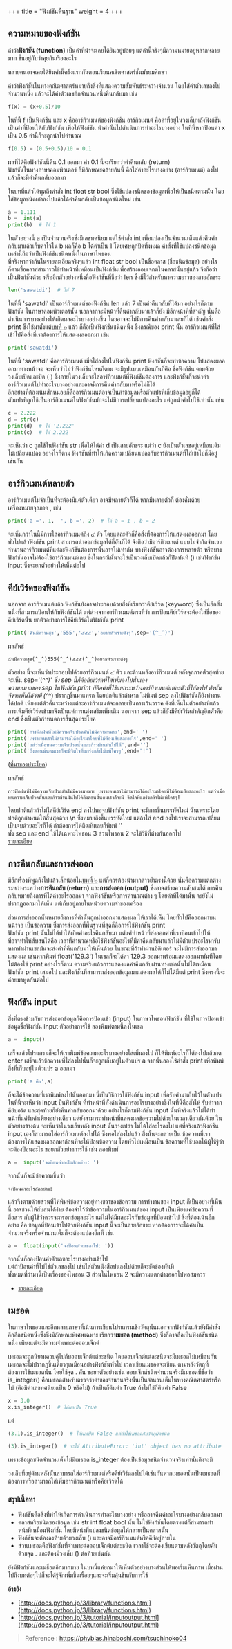 +++
title = "ฟังก์ชันพื้นฐาน"
weight = 4
+++


## **ความหมายของฟังก์ชัน**  

คำว่า**ฟังก์ชัน (function)** เป็นคำที่น่าจะเคยได้ยินอยู่บ่อยๆ แต่คำนี้จริงๆมีความหมายอยู่หลากหลายมาก ขึ้นอยู่กับว่าคุยกันเรื่องอะไร  
  
หลายคนอาจเคยได้ยินคำนี้ครั้งแรกกันตอนเรียนคณิตศาสตร์ชั้นมัธยมศึกษา  
  
คำว่าฟังก์ชันในทางคณิตศาสตร์หมายถึงสิ่งที่แสดงความสัมพันธ์ระหว่างจำนวน โดยใส่ค่าตัวเลขลงไปจำนวนหนึ่ง แล้วจะได้ค่าตัวเลขอีกจำนวนหนึ่งคืนกลับมา เช่น

```py
f(x) = (x+0.5)/10
```
  
ในที่นี้ f เป็นฟังก์ชัน และ x คืออาร์กิวเมนต์ของฟังก์ชัน  อาร์กิวเมนต์ คือค่าที่อยู่ในวงเล็บหลังฟังก์ชัน เป็นค่าที่ป้อนให้กับฟังก์ชัน เพื่อให้ฟังก์ชัน นำค่านั้นไปดำเนินการทำอะไรบางอย่าง  ในที่นี้หากป้อนค่า x เป็น 0.5 ค่านี้ก็จะถูกนำไปคำนวณ

```py
f(0.5) = (0.5+0.5)/10 = 0.1
```
  
ผลที่ได้คือฟังก์ชันนี้คืน 0.1 ออกมา ค่า 0.1 นี้จะเรียกว่าค่าคืนกลับ (return)  
ฟังก์ชันในทางภาษาคอมพิวเตอร์ ก็มีลักษณะคล้ายกันนี้ คือใส่ค่าอะไรบางอย่าง (อาร์กิวเมนต์) ลงไปแล้วก็จะมีค่าคืนกลับออกมา  
  
ในบทที่แล้วได้พูดถึงคำสั่ง int float str bool ซึ่งใช้แปลงชนิดของข้อมูลเพื่อให้เป็นชนิดตามนั้น โดยใส่ข้อมูลชนิดเก่าลงไปแล้วได้ค่าคืนกลับเป็นข้อมูลชนิดใหม่ เช่น

```py
a = 1.111  
b =  int(a)  
print(b)  # ได้ 1
```
  
ในตัวอย่างนี้ a เป็นจำนวนจริงซึ่งมีเลขทศนิยม แต่ใช้คำสั่ง int เพื่อแปลงเป็นจำนวนเต็มแล้วคืนค่ากลับมาแล้วเก็บค่าไว้ใน b ผลก็คือ b ได้ค่าเป็น 1 โดยเศษถูกปัดทิ้งหมด  คำสั่งที่ใช้แปลงชนิดข้อมูลเหล่านี้ถือว่าเป็นฟังก์ชันชนิดหนึ่งในภาษาไพธอน  
ที่จริงหากว่ากันในรายละเอียดจริงๆแล้ว int float str bool เป็นชื่อคลาส (ชื่อชนิดข้อมูล) อย่างไรก็ตามชื่อคลาสสามารถใช้ทำหน้าที่เหมือนเป็นฟังก์ชันเพื่อสร้างออบเจกต์ในคลาสนั้นอยู่แล้ว จึงถือว่าเป็นฟังก์ชันด้วย  หรืออีกตัวอย่างหนึ่งคือฟังก์ชันที่ชือว่า len ซึ่งมีไว้สำหรับหาความยาวของสายอักขระ

```py
len('sawatdi')  # ได้ 7
```
  
ในที่นี้ 'sawatdi' เป็นอาร์กิวเมนต์ของฟังก์ชัน len แล้ว 7 เป็นค่าคืนกลับที่ได้มา  อย่างไรก็ตามฟังก์ชัน ในภาษาคอมพิวเตอร์นั้น นอกจากจะมีหน้าที่คืนค่ากลับมาแล้วก็ยัง มีอีกหน้าที่ที่สำคัญ นั่นคือดำเนินการบางอย่างให้เกิดผลอะไรบางอย่างขึ้น โดยอาจจะไม่มีการคืนค่ากลับมาเลยก็ได้  เช่นคำสั่ง print ซึ่งใช้มาตั้งแต่[บทที่ ๒](https://phyblas.hinaboshi.com/tsuchinoko02) แล้ว ก็ถือเป็นฟังก์ชันชนิดหนึ่ง ซึ่งกรณีของ print นั้น อาร์กิวเมนต์ที่ใส่เข้าไปคือสิ่งที่เราต้องการให้แสดงผลออกมา เช่น

```py
print('sawatdi')
```
  
ในที่นี้ 'sawatdi' คืออาร์กิวเมนต์ เมื่อใส่ลงไปในฟังก์ชัน print ฟังก์ชันก็จะทำข้อความ ไปแสดงผลออกมาทางหน้าจอ  จะเห็นว่าไม่ว่าฟังก์ชันไหนก็ตาม จะมีรูปแบบเหมือนกันก็คือ ชื่อฟังก์ชัน ตามด้วยวงเล็บเปิดและปิด ( ) ซึ่งภายในวงเล็บจะใส่อาร์กิวเมนต์ที่ฟังก์ชันต้องการ  และฟังก์ชันก็จะนำค่าอาร์กิวเมนต์ไปทำอะไรบางอย่างและอาจมีการคืนค่ากลับมาหรือไม่ก็ได้  
อีกอย่างที่ต้องเน้นสักหน่อยก็คืออาร์กิวเมนต์อาจเป็นค่าข้อมูลหรือตัวแปรที่เก็บข้อมูลอยู่ก็ได้    
ตัวแปรที่ถูกใช้เป็นอาร์กิวเมนต์ในฟังก์ชันมักจะไม่มีการเปลี่ยนแปลงอะไร แค่ถูกนำค่าไปใช้เท่านั้น เช่น

```py
c = 2.222  
d = str(c)  
print(d)  # ได้ '2.222'  
print(c)  # ได้ 2.222
```
  
จะเห็นว่า c ถูกใช้ในฟังก์ชัน str เพื่อให้ได้ค่า d เป็นสายอักขระ แต่ว่า c ยังเป็นตัวเลขอยู่เหมือนเดิมไม่เปลี่ยนแปลง  อย่างไรก็ตาม ฟังก์ชันที่ทำให้เกิดความเปลี่ยนแปลงกับอาร์กิวเมนต์ที่ใส่เข้าไปก็มีอยู่เช่นกัน  
   
  
## **อาร์กิวเมนต์หลายตัว**  

อาร์กิวเมนต์ไม่จำเป็นที่จะต้องมีแค่ตัวเดียว อาจมีหลายตัวก็ได้ หากมีหลายตัวก็ ต้องคั่นด้วยเครื่องหมายจุลภาค , เช่น

```py
print('a =', 1,  ', b =', 2)  # ได้ a = 1 , b = 2
```
  
จะเห็นกว่าในนี้มีการใส่อาร์กิวเมนต์ถึง ๔ ตัว โดยแต่ละตัวก็คือสิ่งที่ต้องการให้แสดงผลออกมา โดยทั่วไปแล้วฟังก์ชัน print สามารถนำออกข้อมูลได้กี่อันก็ได้ จึงถือว่ามีอาร์กิวเมนต์ แบบไม่จำกัดจำนวน  จำนวนอาร์กิวเมนต์ที่แต่ละฟังก์ชันต้องการนั้นอาจไม่เท่ากัน บางฟังก์ชันอาจต้องการหลายตัว หรือบางฟังก์ชันอาจไม่ต้องใช้อาร์กิวเมนต์เลย ซึ่งในกรณีนั้นจะใส่เป็นวงเล็บเปิดแล้วก็ปิดทันที () เช่นฟังก์ชัน input ซึ่งจะยกตัวอย่างให้เห็นต่อไป  
  
  
  
## **คีย์เวิร์ดของฟังก์ชัน**  

นอกจาก อาร์กิวเมนต์แล้ว ฟังก์ชันยังอาจประกอบด้วยสิ่งที่เรียกว่าคีย์เวิร์ด (keyword) ซึ่งเป็นอีกสิ่งหนึ่งที่สามารถป้อนให้กับฟังก์ชันได้ แต่ต่างจากอาร์กิวเมนต์ตรงที่ว่า การป้อนคีย์เวิร์ดจะต้องใส่ชื่อของ คีย์เวิร์ดนั้น  ยกตัวอย่างการใช้คีย์เวิร์ดในฟังก์ชัน print

```py
print('ฉันมีความสุข','555','๕๕๕','อยากหัวเราะดังๆ',sep='(^_^)')
```
  
ผลลัพธ์
```
ฉันมีความสุข(^_^)555(^_^)๕๕๕(^_^)อยากหัวเราะดังๆ
```
  
ตัวอย่าง นี้จะเห็นว่าประกอบไปด้วยอาร์กิวเมนต์ ๔ ตัว และด้านหลังอาร์กิวเมนต์ หลังจุลภาคตัวสุดท้ายจะเห็น sep='(^_^)' ซึ่ง sep นี้ก็คือคีย์เวิร์ดที่ใส่เพิ่มลงไปนั่นเอง  
ความหมายของ sep ในฟังก์ชัน print ก็คือคำที่ใช้แยกระหว่างอาร์กิวเมนต์แต่ละตัวที่ใส่ลงไป ดังนั้นจึงจะเห็นได้ว่ามี (^_^) ปรากฏขึ้นมาแทรก  โดยปกติแล้วถ้าหาก ไม่พิมพ์ sep ลงไปฟังก์ชันก็ยังทำงานได้ปกติ เพียงแต่ตัวคั่นระหว่างแต่ละอาร์กิวเมนต์จะกลายเป็นการเว้นวรรค ดังที่เห็นในตัวอย่างที่แล้ว การเพิ่มคีย์เวิร์ดเข้ามาจึงเป็นแค่การแต่งเสริมเพิ่มเติม  นอกจาก sep แล้วก็ยังมีคีย์เวิร์ดสำคัญอีกตัวคือ end ซึ่งเป็นตัวกำหนดการสิ้นสุดประโยค  

```py
print('การฝึกฝนที่ไม่มีความเจ็บปวดมันไม่มีความหมาย',end=' ')  
print('เพราะคนเราไม่สามารถได้อะไรมาโดยที่ไม่ต้องเสียสละอะไร',end=' ')  
print('แต่ว่าเมื่อทนความเจ็บปวดนั้นและก้าวผ่านมันไปได้',end='')  
print('ถึงตอนนั้นคนเราก็จะมีจิตใจที่แกร่งกล้าไม่แพ้ใครๆ',end='!')
```

([ที่มาของประโยค](http://hinaboshi.com/walidet/628020490550059))  
  
ผลลัพธ์

```
การฝึกฝนที่ไม่มีความเจ็บปวดมันไม่มีความหมาย เพราะคนเราไม่สามารถได้อะไรมาโดยที่ไม่ต้องเสียสละอะไร แต่ว่าเมื่อทนความเจ็บปวดนั้นและก้าวผ่านมันไปได้ถึงตอนนั้นคนเราก็จะมี จิตใจที่แกร่งกล้าไม่แพ้ใครๆ!
```
  
โดยปกติแล้วถ้าไม่ใส่คีย์เวิร์ด end ลงไปพอจบฟังก์ชัน print จะมีการขึ้นบรรทัดใหม่ นั่นเพราะโดยปกติถูกกำหนดให้สิ้นสุดด้วย \n ซึ่งหมายถึงขึ้นบรรทัดใหม่ แต่ถ้าใส่ end ลงไปเราจะสามารถเปลี่ยนเป็นจบด้วยอะไรก็ได้ ถ้าต้องการให้ติดกันเลยก็พิมพ์ ''  
ทั้ง sep และ end ใช้ได้เฉพาะไพธอน 3 ส่วนไพธอน 2 จะใช้วิธีที่ต่างกันออกไป  
 [รายละเอียด](https://phyblas.hinaboshi.com/20151217#print)  
  
 
## **การคืนกลับและการส่งออก**  

มีอีกเรื่องที่พูดถึงไปแล้วเล็กน้อยใน[บทที่ ๒](https://phyblas.hinaboshi.com/tsuchinoko02) แต่ก็ควรต้องนำมากล่าวย้ำตรงนี้ด้วย นั่นคือความแตกต่างระหว่างระหว่าง**การคืนกลับ (return)** และ**การส่งออก (output)** ซึ่งอาจสร้างความสับสนได้  การคืนกลับหมายถึงการที่ได้ค่าอะไรออกมา จากฟังก์ชันหรือการคำนวณต่าง ๆ โดยค่าที่ได้มานั้น จะยังไม่ปรากฏออกมาให้เห็น แต่เก็บอยู่ภายในหน่วยความจำของเครื่อง  
  
ส่วนการส่งออกนั้นหมายถึงการที่ค่านั้นถูกนำออกมาแสดงผล ให้เราได้เห็น โดยทั่วไปคือออกมาบนหน้าจอ เป็นข้อความ ซึ่งการส่งออกที่พื้นฐานที่สุดก็คือการใช้ฟังก์ชัน print  
ฟังก์ชัน print นั้นไม่ได้ทำให้เกิดค่าอะไรคืนกลับมา แต่แค่ทำหน้าที่ส่งออกค่าที่เราป้อนเข้าไปให้  
ที่อาจทำให้สับสนได้คือ เวลาที่คำนวณหรือใช้ฟังก์ชันอะไรที่มีค่าคืนกลับมาแล้วไม่มีตัวแปรอะไรมารับ หากทำผ่านเชลมันจะส่งค่าที่คืนกลับมาให้เห็นด้วย ในขณะที่ถ้าทำผ่านอีดิเตอร์ จะไม่มีการส่งออกมาแสดงผล  เช่นหากพิมพ์ float('129.3') ในเชลก็จะได้ค่า 129.3 ออกมาพร้อมแสดงออกมาทันทีโดยไม่ต้องใช้ print  อย่างไรก็ตาม ความจริงแล้วการแสดงผลค่าคืนกลับผ่านทางเชลนั้นไม่ได้เหมือนฟังก์ชัน print เสมอไป และฟังก์ชันที่สามารถส่งออกข้อมูลมาแสดงผลได้ก็ไม่ได้มีแต่ print ซึ่งตรงนี้จะค่อยมาพูดกันต่อไป  
  
  
  
## **ฟังก์ชัน input**  

สิ่งที่ตรงข้ามกับการส่งออกข้อมูลก็คือการป้อนเข้า (input)  ในภาษาไพธอนฟังก์ชัน ที่ใช้ในการป้อนเข้าข้อมูลชื่อฟังก์ชัน input ตัวอย่างการใช้ ลองพิมพ์ตามนี้ลงในเชล

```py
a =  input()
```
  
เสร็จแล้วโปรแกรมก็จะให้เราพิมพ์ข้อความอะไรบางอย่างใส่เพิ่มลงไป ก็ให้พิมพ์อะไรก็ได้ลงไปแล้วกด enter  เสร็จแล้วข้อความที่ใส่ลงไปนั้นก็จะถูกเก็บอยู่ในตัวแปร a  จากนั้นลองใช้คำสั่ง print เพื่อพิมพ์สิ่งที่เก็บอยู่ในตัวแปร a ออกมา

```py
print('a คือ',a)
```
  
ก็จะได้ข้อความที่เราพิมพ์ลงไปนั้นออกมา  นี่เป็นวิธีการใช้ฟังก์ชัน input เพื่อรับค่ามาเก็บไว้ในตัวแปร ในที่นี้จะเห็นว่า input ป็นฟังก์ชัน ที่ทำหน้าที่ทั้งดำเนินการอะไรบางอย่างซึ่งในที่นี้คือสั่งให้ รับค่าจากคีย์บอร์ด และสุดท้ายก็ยังคืนค่ากลับออกมาด้วย  อย่างไรก็ตามฟังก์ชัน input นั้นที่จริงแล้วไม่ได้ทำหน้าที่แค่รับค่าเพียงอย่างเดียว แต่ยังสามารถทำหน้าที่แสดงผลข้อความไปด้วยในเวลาเดียวกันด้วย  ในตัวอย่างข้างต้น จะเห็นว่าในวงเล็บหลัง input นั้นว่างเปล่า ไม่ได้ใส่อะไรลงไป แต่ที่จริงแล้วฟังก์ชัน input เองก็สามารถใส่อาร์กิวเมนต์ลงไปได้ ซึ่งพอใส่ลงไปแล้ว สิ่งนั้นจะกลายเป็น ข้อความที่เราต้องการให้แสดงผลออกมาก่อนที่จะให้ป้อนข้อความ  โดยทั่วไปเหมือนเป็น ข้อความที่ใช้บอกให้ผู้ใช้รู้ว่าจะต้องป้อนอะไร ขอยกตัวอย่างการใช้ เช่น ลองพิมพ์

```py
a =  input('จงป้อนค่าอะไรสักอย่าง: ')
```
  
จากนั้นก็จะมีข้อความขึ้นว่า


```
จงป้อนค่าอะไรสักอย่าง:

```
  
แล้วจึงตามด้วยส่วนที่ให้พิมพ์ข้อความอยู่ทางขวาของข้อความ  การทำงานของ input ก็เป็นอย่างที่เห็นนี้ อาจชวนให้สับสนได้ง่าย ต้องจำไว้ว่าข้อความในอาร์กิวเมนต์ของ input เป็นเพียงแค่ข้อความที่สื่อสาร กับผู้ใช้ว่าควรจะกรอกข้อมูลอะไร แต่ไม่ได้มีผลอะไรกับข้อมูลที่ป้อนเข้าไป  สิ่งที่ต้องเน้นอีกอย่าง คือ ข้อมูลที่ป้อนเข้าไปด้วยฟังก์ชัน input นี้จะเป็นสายอักขระ หากต้องการจะได้ค่าเป็นจำนวนจริงหรือจำนวนเต็มก็จะต้องแปลงอีกที เช่น

```py
a =  float(input('จงป้อนตัวเลขลงไป: '))
```

จากนั้นก็ลองป้อนค่าตัวเลขอะไรบางอย่างเข้าไป  
แต่ถ้าป้อนค่าที่ไม่ใช่ตัวเลขลงไป เช่นใส่ตัวหนังสือปนลงไปด้วยก็จะขัดข้องทันที  
ทั้งหมดที่ว่ามานี้เป็นเรื่องของไพธอน 3 ส่วนในไพธอน 2 จะมีความแตกต่างออกไปพอสมควร  
- [รายละเอียด](https://phyblas.hinaboshi.com/20151217#input)  
  
  
## **เมธอด**  

ในภาษาไพธอนและอีกหลายภาษาที่เน้นการเขียนโปรแกรมเชิงวัตถุนั้นนอกจากฟังก์ชันแล้วยังมีคำสั่งอีกอีกชนิดหนึ่งซึ่งซึ่งมีลักษณะพิเศษเฉพาะ เรียกว่า**เมธอด (method)** ซึ่งก็อาจถือเป็นฟังก์ชันชนิดหนึ่ง เพียงแต่จะมีความจำเพาะต่อออบเจ็กต์  
  
เมธอดจะถูกนิยามควบคู่ไปกับออบเจ็กต์แต่ละชนิด โดยออบเจ็กต์แต่ละชนิดจะมีเมธอดไม่เหมือนกัน เมธอดจะไม่ปรากฏขึ้นเดี่ยวๆเหมือนอย่างฟังก์ชันทั่วไป  เวลาเขียนเมธอดจะเขียน ตามหลังวัตถุที่ต้องการใช้เมธอดนั้น โดยใช้จุด . คั่น  ขอยกตัวอย่างเช่น ออบเจ็กต์ชนิดจำนวนจริงมีเมธอดที่ชื่อว่า is_integer() คือเมธอดสำหรับตรวจว่าค่าของจำนวนจริงนั้นเป็นจำนวนเต็มในทางคณิตศาสตร์หรือ ไม่ (คือมีค่าเลขทศนิยมเป็น 0 หรือไม่) ถ้าเป็นก็คืนค่า True ถ้าไม่ใช่ก็คืนค่า False

```py
x = 3.0  
x.is_integer()  # ได้ผลเป็น True
```
  
แต่

```py
(3.1).is_integer()  # ได้ผลเป็น False แต่ถ้าใช้เมธอดกับวัตถุผิดชนิด
```
```py
(3).is_integer()  # จะได้ AttributeError: 'int' object has no attribute 'is_integer'
```
  
เพราะข้อมูลชนิดจำนวนเต็มไม่มีเมธอด is_integer ต้องเป็นข้อมูลชนิดจำนวนจริงเท่านั้นถึงจะมี  
  
วงเล็บที่อยู่ด้านหลังนั้นสามารถใส่อาร์กิวเมนต์หรือคีย์เวิร์ดลงไปได้เช่นกันหากเมธอดนั้นเป็นเมธอดที่ต้องการหรือสามารถใส่เพิ่มอาร์กิวเมนต์หรือคีย์เวิร์ดได้  
  
  
  
### **สรุปเนื้อหา**  

- ฟังก์ชันคือสิ่งที่ทำให้เกิดการดำเนินการทำอะไรบางอย่าง หรืออาจคืนค่าอะไรบางอย่างกลับออกมา  
- คลาสหรือชนิดของข้อมูล เช่น str int float bool นั้น ไม่ใช่ฟังก์ชันโดยตรงแต่ก็สามารถทำหน้าที่เหมือนฟังก์ชัน โดยมีหน้าที่แปลงชนิดข้อมูลให้กลายเป็นคลาสนั้น  
- ฟังก์ชันจะต้องลงท้ายด้วยวงเล็บ () และอาจมีอาร์กิวเมนต์หรือคีย์อยู่ภายใน  
- ส่วนเมธอดคือฟังก์ชันที่จำเพาะต่อออบเจ็กต์แต่ละชนิด เวลาใช้จะต้องเขียนตามหลังวัตถุโดยคั่นด้วยจุด . และต้องมีวงเล็บ () ต่อท้ายเช่นกัน  
  
ยังมีฟังก์ชันและเมธ็อดอีกมากมาย ในบทนี้แค่ยกมาให้เห็นตัวอย่างบางส่วนให้พอเริ่มเห็นภาพ เมื่อผ่านไปถึงบทต่อๆไปก็จะได้รู้จักเพิ่มขึ้นเรื่อยๆและจะเริ่มคุ้นชินกับการใช้  
  
**อ้างอิง**

- [http://docs.python.jp/3/library/functions.html](http://docs.python.jp/3/library/functions.html)  
- [http://docs.python.jp/3/tutorial/inputoutput.html](http://docs.python.jp/3/tutorial/inputoutput.html)

> Reference : https://phyblas.hinaboshi.com/tsuchinoko04

